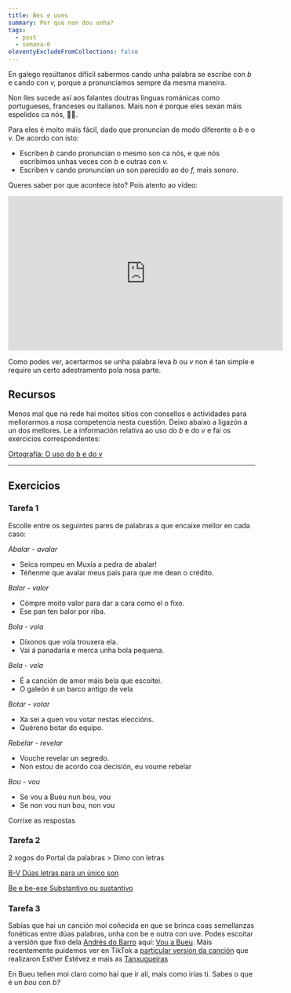 ```yaml
---
title: Bes e uves
summary: Por que non dou unha?
tags:
  - post
  - semana-6
eleventyExcludeFromCollections: false
---
```

En galego resúltanos difícil sabermos cando unha palabra se escribe con *b* e cando con *v,* porque a pronunciamos sempre da mesma maneira. 

Non lles sucede así aos falantes doutras linguas románicas como portugueses, franceses ou italianos. Mais non é porque eles sexan máis espelidos ca nós, 🙅‍♀️.

Para eles é moito máis fácil, dado que pronuncian de modo diferente o *b* e o *v.* De acordo con isto:

* Escriben *b* cando pronuncian o mesmo son ca nós, e que nós escribimos unhas veces con *b* e outras con *v.*
* Escriben *v* cando pronuncian un son parecido ao do *f,* mais sonoro. 

Queres saber por que acontece isto? Pois atento ao vídeo:

<iframe width="560" height="315" src="https://www.youtube.com/embed/8O_K3bGuLsI" frameborder="0" allow="accelerometer; autoplay; encrypted-media; gyroscope; picture-in-picture" allowfullscreen></iframe>

Como podes ver, acertarmos se unha palabra leva *b* ou *v* non é tan simple e require un certo adestramento pola nosa parte. 

## Recursos

Menos mal que na rede hai moitos sitios con consellos e actividades para mellorarmos a nosa competencia nesta cuestión. Deixo abaixo a ligazón a un dos mellores. Le a información relativa ao uso do *b* e do *v* e fai os exercicios correspondentes:

[Ortografía: O uso do b e do v](http://cotovia.org/proxecto/ort/ort_ud3_01.html?orix=ort&tema=ort_ud3_01.html)

[](https://www.edu.xunta.gal/espazoAbalar/sites/espazoAbalar/files/datos/1326967726/contido/ortografia/ortografia/o_uso_do_bv.html)

- - -

## Exercicios

### Tarefa 1

Escolle entre os seguintes pares de palabras a que encaixe mellor en cada caso:

*Abalar - avalar*

* Seica rompeu en Muxía a pedra de <e-answer>abalar</e-answer>!
* Téñenme que <e-answer>avalar</e-answer> meus pais para que me dean o crédito.

*Balor - valor*

* Cómpre moito <e-answer>valor</e-answer> para dar a cara como el o fixo.
* Ese pan ten <e-answer>balor</e-answer> por riba.

*Bola - vola*

* Díxonos que <e-answer>vola</e-answer> trouxera ela.
* Vai á panadaría e merca unha  <e-answer>bola</e-answer> pequena.

*Bela - vela*

* É a canción de amor máis <e-answer>bela</e-answer> que escoitei.
* O galeón é un barco antigo de <e-answer>vela</e-answer>

*Botar - votar*

* Xa sei a quen vou  <e-answer>votar</e-answer> nestas eleccións.
* Quéreno <e-answer>botar</e-answer> do equipo.

*Rebelar - revelar*

* Vouche <e-answer>revelar</e-answer> un segredo.
* Non estou de acordo coa decisión, eu voume <e-answer>rebelar</e-answer>

*Bou - vou*

* Se  <e-answer>vou</e-answer> a Bueu nun <e-answer>bou</e-answer>, <e-answer>vou</e-answer>
* Se non <e-answer>vou</e-answer> nun <e-answer>bou</e-answer>, non <e-answer>vou</e-answer>

<e-validate>Corrixe as respostas</e-validate> 

### Tarefa 2

2 xogos do Portal da palabras > Dimo con letras

[B-V Dúas letras para un único son](https://portaldaspalabras.gal/xogo/b-v-1/)

[Be e be-ese Substantivo ou sustantivo](https://portaldaspalabras.gal/xogo/b-bs-1/)

### Tarefa 3

Sabías que hai un canción moi coñecida en que se brinca coas semellanzas fonéticas entre dúas palabras, unha con be e outra con uve. Podes escoitar a versión que fixo dela [Andrés do Barro](https://gl.wikipedia.org/wiki/Andr%C3%A9s_do_Barro) aquí: [Vou a Bueu](https://www.youtube.com/watch?v=TMRPK2Tjjzs). Máis recentemente puidemos ver en TikTok a [particular versión da canción](https://www.tiktok.com/@digochoeu/video/6932072589334564102?is_copy_url=1&is_from_webapp=v3) que realizaron Esther Estévez e mais as [Tanxugueiras](https://www.tiktok.com/@digochoeu/video/6932072589334564102?is_copy_url=1&is_from_webapp=v3)

En Bueu teñen moi claro como hai que ir alí, mais como irías ti. Sabes o que é un *bou* con *b?*